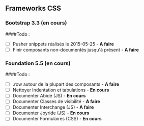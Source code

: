 ## Frameworks CSS 

### Bootstrap 3.3 (en cours)
####Todo : 
- [ ] Pusher snippets réalisés le 2015-05-25				- **A faire**
- [ ] Finir composants non-documentés jusqu'à présent		- **A faire**

### Foundation 5.5 (en cours)

####Todo : 
- [ ] .row autour de la plupart des composants      - **A faire**
- [ ] Nettoyer Indentation et tabulations           - **En cours**
- [ ] Documenter Abide (JS)                         - **En cours**
- [ ] Documenter Classes de visibilité              - **A faire**
- [ ] Documenter Interchange (JS)                   - **A faire**
- [ ] Documenter Joyride (JS)                       - **En cours**
- [ ] Documenter Formulaires (CSS)                  - **En cours**
